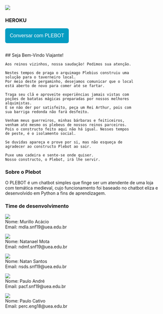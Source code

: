 <img src = "https://natansisantos.github.io/Plebot/imgs/logoplebot.png" text-align = "center">

### HEROKU
   <a href="https://plebot-chatbot.herokuapp.com/"><button style="background: #069cc2; border-radius: 6px; padding: 15px; cursor: pointer; color: #fff; border: none; font-size: 16px;">Conversar com PLEBOT</button></a>

<h2>  </h2>
## Seja Bem-Vindo Viajante!

```
Aos reinos vizinhos, nossa saudação! Pedimos sua atenção.

Nestes tempos de praga o arquimago Plebius construiu uma 
solução para o taverneiro local.
Por meio deste pergaminho, desejamos comunicar que o local 
está aberto de novo para comer até se fartar.

Traga seu clã e aproveite experiências jamais vistas com 
poções de batatas mágicas preparadas por nossos melhores 
alquimistas. 
E se não der por satisfeito, peça um Rei Arthur, pois com 
sua barriga redonda não fará desfeito.

Venham meus guerreiros, minhas bárbaras e feiticeiros, 
venham até mesmo os plebeus de nossos reinos parceiros. 
Pois o constructo feito aqui não há igual. Nesses tempos 
de peste, é o isolamento social.

Se duvidas apareça e prove por si, mas não esqueça de 
agradecer ao constructo Plebot ao sair.

Puxe uma cadeira e sente-se onde quiser. 
Nosso constructo, o Plebot, irá lhe servir.
```

### Sobre o Plebot

O PLEBOT é um chatbot simples que finge ser um atendente de uma loja com temática medieval, cujo funcionamento foi baseado no chatbot eliza e desenvolvido em Python a fins de aprendizagem.


### Time de desenvolvimento

<p  text-align = "center"><img src = "https://natansisantos.github.io/Plebot/imgs/mr.png"><br>Nome: Murillo Acácio<br>Email: mdla.snf19@uea.edu.br</p>
<p  text-align = "center"><img src = "https://natansisantos.github.io/Plebot/imgs/nl.png"><br>Nome: Natanael Mota<br>Email: ndmf.snf19@uea.edu.br</p>
<p  text-align = "center"><img src = "https://natansisantos.github.io/Plebot/imgs/nt.png"><br>Nome: Natan Santos<br>Email: nsds.snf19@uea.edu.br</p>
<p  text-align = "center"><img src = "https://natansisantos.github.io/Plebot/imgs/pl.png"><br>Nome: Paulo André<br>Email: pacf.snf19@uea.edu.br</p>
<p  text-align = "center"><img src = "https://natansisantos.github.io/Plebot/imgs/pc.png"><br>Nome: Paulo Cativo<br>Email: perc.eng18@uea.edu.br</p>


